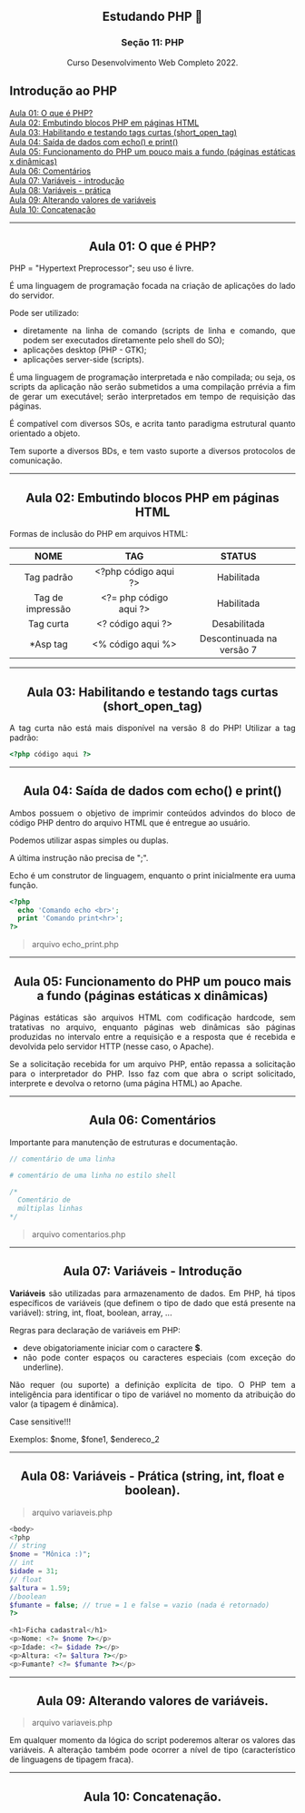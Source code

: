 <div align="center">
<h2>Estudando PHP 🐘</h2>
<h3>Seção 11: PHP</h3>
<p>Curso Desenvolvimento Web Completo 2022.</p>
</div>

<div align="justify">

## Introdução ao PHP
<a href="#aula01">Aula 01: O que é PHP?</a><br>
<a href="#aula02">Aula 02: Embutindo blocos PHP em páginas HTML</a><br>
<a href="#aula03">Aula 03: Habilitando e testando tags curtas (short_open_tag)</a><br>
<a href="#aula04">Aula 04: Saída de dados com echo() e print()</a><br>
<a href="#aula05">Aula 05: Funcionamento do PHP um pouco mais a fundo (páginas estáticas x dinâmicas)</a><br>
<a href="#aula06">Aula 06: Comentários</a><br>
<a href="#aula07">Aula 07: Variáveis - introdução</a><br>
<a href="#aula08">Aula 08: Variáveis - prática</a><br>
<a href="#aula09">Aula 09: Alterando valores de variáveis</a><br>
<a href="#aula10">Aula 10: Concatenação</a><br>


<hr>

<div id="aula01" align="center">
<h2>Aula 01: O que é PHP?</h2>
</div>

PHP = "Hypertext Preprocessor"; seu uso é livre.

É uma linguagem de programação focada na criação de aplicações do lado do servidor.

Pode ser utilizado:
- diretamente na linha de comando (scripts de linha e comando, que podem ser executados diretamente pelo shell do SO);
- aplicações desktop (PHP - GTK);
- aplicações server-side (scripts).

É uma linguagem de programação interpretada e não compilada; ou seja, os scripts da aplicação não serão submetidos a uma compilação prrévia a fim de gerar um executável; serão interpretados em tempo de requisição das páginas.

É compatível com diversos SOs, e acrita tanto paradigma estrutural quanto orientado a objeto.

Tem suporte a diversos BDs, e tem vasto suporte a diversos protocolos de comunicação.


<hr>

<div id="aula02" align="center">
<h2>Aula 02: Embutindo blocos PHP em páginas HTML</h2>
</div>

Formas de inclusão do PHP em arquivos HTML:

<div align="center">

NOME | TAG | STATUS
:---------:|:-----------:|:-------:
Tag padrão | &lt;?php código aqui ?&gt; | Habilitada
Tag de impressão | &lt;?= php código aqui ?&gt; | Habilitada
Tag curta | &lt;? código aqui ?&gt; | Desabilitada
*Asp tag | &lt;% código aqui %&gt; | Descontinuada na versão 7

</div>


<hr>

<div id="aula03" align="center">
<h2>Aula 03: Habilitando e testando tags curtas (short_open_tag)</h2>
</div>

A tag curta não está mais disponível na versão 8 do PHP! Utilizar a tag padrão:

~~~php
<?php código aqui ?>
~~~


<hr>

<div id="aula04" align="center">
<h2>Aula 04: Saída de dados com echo() e print()</h2>
</div>

Ambos possuem o objetivo de imprimir conteúdos advindos do bloco de código PHP dentro do arquivo HTML que é entregue ao usuário.

Podemos utilizar aspas simples ou duplas.

A última instrução não precisa de ";".

Echo é um construtor de linguagem, enquanto o print inicialmente era uuma função.

~~~php
<?php
  echo 'Comando echo <br>';
  print 'Comando print<hr>';
?>
~~~

>arquivo echo_print.php

<hr>

<div id="aula05" align="center">
<h2>Aula 05: Funcionamento do PHP um pouco mais a fundo (páginas estáticas x dinâmicas)</h2>
</div>

Páginas estáticas são arquivos HTML com codificação hardcode, sem tratativas no arquivo, enquanto páginas web dinâmicas são páginas produzidas no intervalo entre a requisição e a resposta que é recebida e devolvida pelo servidor HTTP (nesse caso, o Apache).

Se a solicitação recebida for um arquivo PHP, então repassa a solicitação para o interpretador do PHP. Isso faz com que abra o script solicitado, interprete e devolva o retorno (uma página HTML) ao Apache.


<hr>

<div id="aula06" align="center">
<h2>Aula 06: Comentários</h2>
</div>

Importante para manutenção de estruturas e documentação.

~~~php
// comentário de uma linha

# comentário de uma linha no estilo shell

/*
  Comentário de 
  múltiplas linhas
*/
~~~

>arquivo comentarios.php


<hr>

<div id="aula07" align="center">
<h2>Aula 07: Variáveis - Introdução</h2>
</div>

**Variáveis** são utilizadas para armazenamento de dados. Em PHP, há tipos específicos de variáveis (que definem o tipo de dado que está presente na variável): string, int, float, boolean, array, ...

Regras para declaração de variáveis em PHP:
- deve obigatoriamente iniciar com o caractere **$**.
- não pode conter espaços ou caracteres especiais (com exceção do underline).

Não requer (ou suporte) a definição explícita de tipo. O PHP tem a inteligência para identificar o tipo de variável no momento da atribuição do valor (a tipagem é dinâmica).

Case sensitive!!!

Exemplos: $nome, $fone1, $endereco_2


<hr>

<div id="aula08" align="center">
<h2>Aula 08: Variáveis - Prática (string, int, float e boolean).</h2>
</div>

>arquivo variaveis.php

~~~php
<body>
<?php
// string
$nome = "Mônica :)";
// int
$idade = 31;
// float
$altura = 1.59;
//boolean
$fumante = false; // true = 1 e false = vazio (nada é retornado)
?>
  
<h1>Ficha cadastral</h1>
<p>Nome: <?= $nome ?></p>
<p>Idade: <?= $idade ?></p>
<p>Altura: <?= $altura ?></p>
<p>Fumante? <?= $fumante ?></p>
~~~


<hr>

<div id="aula09" align="center">
<h2>Aula 09: Alterando valores de variáveis.</h2>
</div>

>arquivo variaveis.php

Em qualquer momento da lógica do script poderemos alterar os valores das variáveis. A alteração também pode ocorrer a nível de tipo (característico de linguagens de tipagem fraca).


<hr>

<div id="aula10" align="center">
<h2>Aula 10: Concatenação.</h2>
</div>
